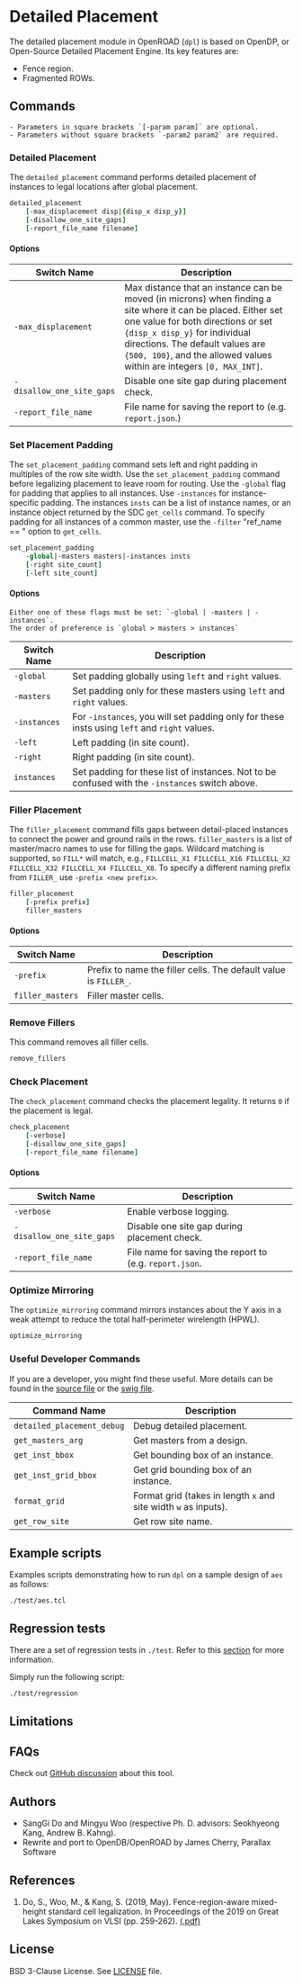 # Detailed Placement

The detailed placement module in OpenROAD (`dpl`) is based on OpenDP, or 
Open-Source Detailed Placement Engine. Its key features are: 

-   Fence region.
-   Fragmented ROWs.

## Commands

```{note}
- Parameters in square brackets `[-param param]` are optional.
- Parameters without square brackets `-param2 param2` are required.
```

### Detailed Placement

The `detailed_placement` command performs detailed placement of instances
to legal locations after global placement.

```tcl
detailed_placement
    [-max_displacement disp|{disp_x disp_y}]
    [-disallow_one_site_gaps]
    [-report_file_name filename]
```

#### Options

| Switch Name | Description | 
| ----- | ----- |
| `-max_displacement` | Max distance that an instance can be moved (in microns) when finding a site where it can be placed. Either set one value for both directions or set `{disp_x disp_y}` for individual directions. The default values are `{500, 100}`, and the allowed values within are integers `[0, MAX_INT]`. |
| `-disallow_one_site_gaps` | Disable one site gap during placement check. |
| `-report_file_name` | File name for saving the report to (e.g. `report.json`.) |

### Set Placement Padding

The `set_placement_padding` command sets left and right padding in multiples
of the row site width. Use the `set_placement_padding` command before
legalizing placement to leave room for routing. Use the `-global` flag
for padding that applies to all instances. Use  `-instances`
for instance-specific padding.  The instances `insts` can be a list of instance
names, or an instance object returned by the SDC `get_cells` command. To
specify padding for all instances of a common master, use the `-filter`
"ref_name == <name>" option to `get_cells`.

```tcl
set_placement_padding   
    -global|-masters masters|-instances insts
    [-right site_count]
    [-left site_count]
```

#### Options

```{warning}
Either one of these flags must be set: `-global | -masters | -instances`.
The order of preference is `global > masters > instances`
```

| Switch Name | Description | 
| ----- | ----- |
| `-global` | Set padding globally using `left` and `right` values. |
| `-masters` |  Set padding only for these masters using `left` and `right` values. | 
| `-instances` | For `-instances`, you will set padding only for these insts using `left` and `right` values. |
| `-left` | Left padding (in site count). |
| `-right` | Right padding (in site count). |
| `instances` | Set padding for these list of instances. Not to be confused with the `-instances` switch above. |

### Filler Placement

The `filler_placement` command fills gaps between detail-placed instances
to connect the power and ground rails in the rows. `filler_masters` is a
list of master/macro names to use for filling the gaps. Wildcard matching
is supported, so `FILL*` will match, e.g., `FILLCELL_X1 FILLCELL_X16 FILLCELL_X2
FILLCELL_X32 FILLCELL_X4 FILLCELL_X8`.  To specify a different naming prefix
from `FILLER_` use `-prefix <new prefix>`.

```tcl 
filler_placement
    [-prefix prefix]
    filler_masters
```

#### Options

| Switch Name | Description |
| ----- | ----- |
| `-prefix` | Prefix to name the filler cells. The default value is `FILLER_`. |
| `filler_masters` | Filler master cells. | 

### Remove Fillers

This command removes all filler cells.

```tcl
remove_fillers 
```

### Check Placement

The `check_placement` command checks the placement legality. It returns
`0` if the placement is legal.

```tcl
check_placement
    [-verbose]
    [-disallow_one_site_gaps]
    [-report_file_name filename]
```

#### Options

| Switch Name | Description |
| ----- | ----- |
| `-verbose` | Enable verbose logging. |
| `-disallow_one_site_gaps` | Disable one site gap during placement check. |
| `-report_file_name` | File name for saving the report to (e.g. `report.json`. |

### Optimize Mirroring

The `optimize_mirroring` command mirrors instances about the Y axis in
a weak attempt to reduce the total half-perimeter wirelength (HPWL).

```tcl
optimize_mirroring
```

### Useful Developer Commands

If you are a developer, you might find these useful. More details can be found in the [source file](./src/Opendp.cpp) or the [swig file](./src/Opendp.i).

| Command Name | Description |
| ----- | ----- |
| `detailed_placement_debug` | Debug detailed placement. |
| `get_masters_arg` | Get masters from a design. |
| `get_inst_bbox` | Get bounding box of an instance. |
| `get_inst_grid_bbox` | Get grid bounding box of an instance. |
| `format_grid` | Format grid (takes in length `x` and site width `w` as inputs). |
| `get_row_site` | Get row site name.

## Example scripts

Examples scripts demonstrating how to run `dpl` on a sample design of `aes` as follows:

```shell
./test/aes.tcl
```

## Regression tests

There are a set of regression tests in `./test`. Refer to this [section](../../README.md#regression-tests) for more information.

Simply run the following script: 

```shell
./test/regression
```

## Limitations

## FAQs

Check out [GitHub discussion](https://github.com/The-OpenROAD-Project/OpenROAD/discussions/categories/q-a?discussions_q=category%3AQ%26A+opendp+in%3Atitle)
about this tool.

## Authors

-   SangGi Do and Mingyu Woo (respective Ph. D. advisors: Seokhyeong Kang,
    Andrew B. Kahng).
-   Rewrite and port to OpenDB/OpenROAD by James Cherry, Parallax Software

## References
1. Do, S., Woo, M., & Kang, S. (2019, May). Fence-region-aware mixed-height standard cell legalization. In Proceedings of the 2019 on Great Lakes Symposium on VLSI (pp. 259-262). [(.pdf)](https://dl.acm.org/doi/10.1145/3299874.3318012)

## License

BSD 3-Clause License. See [LICENSE](LICENSE) file.
